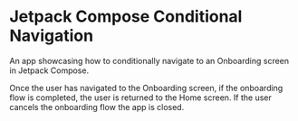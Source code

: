 # Jetpack Compose Conditional Navigation

An app showcasing how to conditionally navigate to an Onboarding screen in Jetpack Compose.

Once the user has navigated to the Onboarding screen, if the onboarding flow is completed, the user is returned to the Home screen. If the user cancels the onboarding flow the app is closed.
